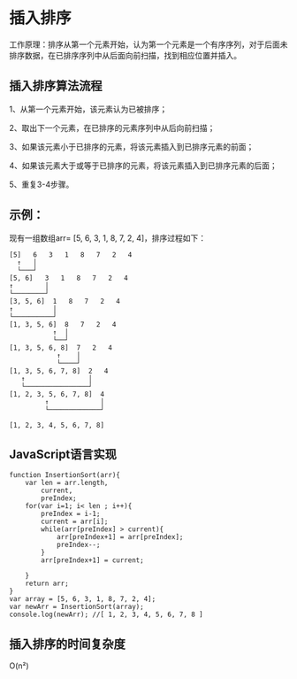 # 插入排序

工作原理：排序从第一个元素开始，认为第一个元素是一个有序序列，对于后面未排序数据，在已排序序列中从后面向前扫描，找到相应位置并插入。



## 插入排序算法流程

1、从第一个元素开始，该元素认为已被排序；

2、取出下一个元素，在已排序的元素序列中从后向前扫描；

3、如果该元素小于已排序的元素，将该元素插入到已排序元素的前面；

4、如果该元素大于或等于已排序的元素，将该元素插入到已排序元素的后面；

5、重复3-4步骤。

## 示例：

现有一组数组arr= [5, 6, 3, 1, 8, 7, 2, 4]，排序过程如下：

	[5]   6   3   1   8   7   2   4
	  ↑   │
	  └───┘
	[5, 6]   3   1   8   7   2   4
	↑        │
	└────────┘
	[3, 5, 6]  1   8   7   2   4
	↑          │
	└──────────┘
	[1, 3, 5, 6]  8   7   2   4
	           ↑  │
	           └──┘
	[1, 3, 5, 6, 8]  7   2   4
	            ↑    │
	            └────┘
	[1, 3, 5, 6, 7, 8]  2   4
	   ↑                │
	   └────────────────┘
	[1, 2, 3, 5, 6, 7, 8]  4
	         ↑             │
	         └─────────────┘
	 
	[1, 2, 3, 4, 5, 6, 7, 8]


## JavaScript语言实现
	function InsertionSort(arr){
		var len = arr.length,
			current,
			preIndex;
		for(var i=1; i< len ; i++){
			preIndex = i-1;
			current = arr[i];
			while(arr[preIndex] > current){
				arr[preIndex+1] = arr[preIndex];
				preIndex--;
			}
			arr[preIndex+1] = current;
	
		}
		return arr;
	}
	var array = [5, 6, 3, 1, 8, 7, 2, 4];
	var newArr = InsertionSort(array);
	console.log(newArr); //[ 1, 2, 3, 4, 5, 6, 7, 8 ]

## 插入排序的时间复杂度

O(n²)